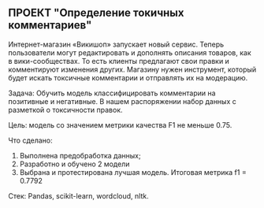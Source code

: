 ## ПРОЕКТ "Определение токичных комментариев"

Интернет-магазин «Викишоп» запускает новый сервис. Теперь пользователи могут редактировать и дополнять описания товаров, как в вики-сообществах. То есть клиенты предлагают свои правки и комментируют изменения других. Магазину нужен инструмент, который будет искать токсичные комментарии и отправлять их на модерацию.

Задача: Обучить модель классифицировать комментарии на позитивные и негативные. В нашем распоряжении набор данных с разметкой о токсичности правок.

Цель: модель со значением метрики качества F1 не меньше 0.75.

Что сделано:
1. Выполнена предобработка данных;
2. Разработно и обучено 2 модели
3. Выбрана и протестирована лучшая модель. Итоговая метрика f1 = 0.7792

Стек: Pandas, scikit-learn, wordcloud, nltk.
